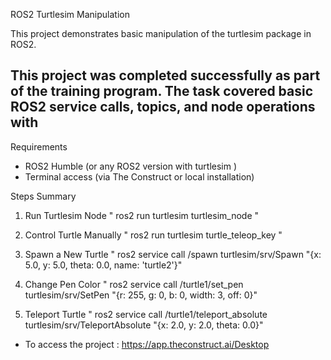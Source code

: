  ROS2 Turtlesim Manipulation

This project demonstrates basic manipulation of the turtlesim package in ROS2.  

This project was completed successfully as part of the training program.
The task covered basic ROS2 service calls, topics, and node operations with 
---

Requirements
- ROS2 Humble (or any ROS2 version with turtlesim )
- Terminal access (via The Construct or local installation)


 Steps Summary
1. Run Turtlesim Node 
  " ros2 run turtlesim turtlesim_node "

2. Control Turtle Manually
" ros2 run turtlesim turtle_teleop_key " 

3. Spawn a New Turtle
" ros2 service call /spawn turtlesim/srv/Spawn "{x: 5.0, y: 5.0, theta: 0.0, name: 'turtle2'}"

4. Change Pen Color
" ros2 service call /turtle1/set_pen turtlesim/srv/SetPen "{r: 255, g: 0, b: 0, width: 3, off: 0}"

5. Teleport Turtle
" ros2 service call /turtle1/teleport_absolute turtlesim/srv/TeleportAbsolute "{x: 2.0, y: 2.0, theta: 0.0}"

- To access the project : https://app.theconstruct.ai/Desktop

  
